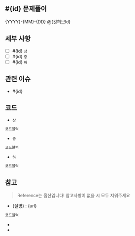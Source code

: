 ## #{id} 문제풀이
{YYYY}-{MM}-{DD}
@{깃허브Id}

## 세부 사항
- [ ] #{id} `상`
- [ ] #{id} `중`
- [ ] #{id} `하`

## 관련 이슈
- #{id}

## 코드
- `상`
```python
코드블럭
```

- `중`
```python
코드블럭
```

- `하`
```python
코드블럭
```


## 참고
> Reference는 옵션입니다! 참고사항이 없을 시 모두 지워주세요
- {설명} : {url}
```python
코드블럭
```
- 
- 